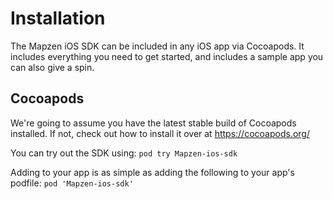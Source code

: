 # Installation

The Mapzen iOS SDK can be included in any iOS app via Cocoapods. It includes everything you need to get started, and includes a sample app you can also give a spin.

## Cocoapods

We're going to assume you have the latest stable build of Cocoapods installed. If not, check out how to install it over at https://cocoapods.org/

You can try out the SDK using:
`pod try Mapzen-ios-sdk`

Adding to your app is as simple as adding the following to your app's podfile:
`pod 'Mapzen-ios-sdk'`
